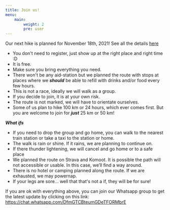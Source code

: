 ```yaml
---
title: Join us!
menu:
    main: 
        weight: 2
        pre: user
---
```


Our next hike is planned for November 18th, 2021! See all the details [here](/p/join-our-next-hike-on-november-20th-2021/)

- You don't need to register, just show up at the right place and right time :D
- It is free.
- Make sure you bring everything you need.
- There won't be any aid-station but we planned the route with stops at places where we ***should*** be able to refill with drinks and/or food every few hours.
- This is not a race, ideally we will walk as a group.
- If you decide to join, it is at your own risk. 
- The route is not marked, we will have to orientate ourselves.
- Some of us plan to hike 100 km or 24 hours, which ever comes first. But you are welcome to join for ***just*** 25 km or 50 km!


***What ifs***
- If you need to drop the group and go home, you can walk to the nearest train station or take a taxi to the station or home.
- The walk is rain or shine. If it rains, we are planning to continue on.
- If there thunder lightening, we will cancel and go home or to a safe place
- We planned the route on Strava and Komoot. It is possible the path will not accessible or usable. In this case, we’ll find a way around.
- There is no hotel or camping planned along the route. If we are exhausted, we may powernap.
- If your legs are sore... well that that's not a if, they will be for sure!

If you are ok with everything above, you can join our Whatsapp group to get the latest update by clicking on this link: https://chat.whatsapp.com/DfmGTCBteumGDeTFORMbrE




